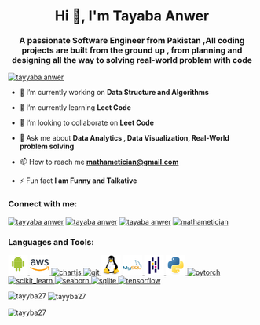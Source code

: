 <h1 align="center">Hi 👋, I'm Tayaba Anwer</h1>
<h3 align="center">A passionate Software Engineer from Pakistan ,All coding projects are built from the ground up , from planning and designing all the way to solving real-world problem with code</h3>


<p align="left"> <a href="https://twitter.com/tayyaba anwer" target="blank"><img src="https://img.shields.io/twitter/follow/tayyaba anwer?logo=twitter&style=for-the-badge" alt="tayyaba anwer" /></a> </p>

- 🔭 I’m currently working on **Data Structure and Algorithms**

- 🌱 I’m currently learning **Leet Code**

- 👯 I’m looking to collaborate on **Leet Code**

- 💬 Ask me about **Data Analytics , Data Visualization, Real-World problem solving**

- 📫 How to reach me **mathametician@gmail.com**

- ⚡ Fun fact **I am Funny and Talkative**

<h3 align="left">Connect with me:</h3>
<p align="left">
<a href="https://twitter.com/tayyaba anwer" target="blank"><img align="center" src="https://raw.githubusercontent.com/rahuldkjain/github-profile-readme-generator/master/src/images/icons/Social/twitter.svg" alt="tayyaba anwer" height="30" width="40" /></a>
<a href="https://linkedin.com/in/tayaba anwer" target="blank"><img align="center" src="https://raw.githubusercontent.com/rahuldkjain/github-profile-readme-generator/master/src/images/icons/Social/linked-in-alt.svg" alt="tayaba anwer" height="30" width="40" /></a>
<a href="https://fb.com/tayaba anwer" target="blank"><img align="center" src="https://raw.githubusercontent.com/rahuldkjain/github-profile-readme-generator/master/src/images/icons/Social/facebook.svg" alt="tayaba anwer" height="30" width="40" /></a>
<a href="https://www.leetcode.com/mathametician" target="blank"><img align="center" src="https://raw.githubusercontent.com/rahuldkjain/github-profile-readme-generator/master/src/images/icons/Social/leet-code.svg" alt="mathametician" height="30" width="40" /></a>
</p>

<h3 align="left">Languages and Tools:</h3>
<p align="left"> <a href="https://developer.android.com" target="_blank" rel="noreferrer"> <img src="https://raw.githubusercontent.com/devicons/devicon/master/icons/android/android-original-wordmark.svg" alt="android" width="40" height="40"/> </a> <a href="https://aws.amazon.com" target="_blank" rel="noreferrer"> <img src="https://raw.githubusercontent.com/devicons/devicon/master/icons/amazonwebservices/amazonwebservices-original-wordmark.svg" alt="aws" width="40" height="40"/> </a> <a href="https://www.chartjs.org" target="_blank" rel="noreferrer"> <img src="https://www.chartjs.org/media/logo-title.svg" alt="chartjs" width="40" height="40"/> </a> <a href="https://git-scm.com/" target="_blank" rel="noreferrer"> <img src="https://www.vectorlogo.zone/logos/git-scm/git-scm-icon.svg" alt="git" width="40" height="40"/> </a> <a href="https://www.linux.org/" target="_blank" rel="noreferrer"> <img src="https://raw.githubusercontent.com/devicons/devicon/master/icons/linux/linux-original.svg" alt="linux" width="40" height="40"/> </a> <a href="https://www.mysql.com/" target="_blank" rel="noreferrer"> <img src="https://raw.githubusercontent.com/devicons/devicon/master/icons/mysql/mysql-original-wordmark.svg" alt="mysql" width="40" height="40"/> </a> <a href="https://pandas.pydata.org/" target="_blank" rel="noreferrer"> <img src="https://raw.githubusercontent.com/devicons/devicon/2ae2a900d2f041da66e950e4d48052658d850630/icons/pandas/pandas-original.svg" alt="pandas" width="40" height="40"/> </a> <a href="https://www.python.org" target="_blank" rel="noreferrer"> <img src="https://raw.githubusercontent.com/devicons/devicon/master/icons/python/python-original.svg" alt="python" width="40" height="40"/> </a> <a href="https://pytorch.org/" target="_blank" rel="noreferrer"> <img src="https://www.vectorlogo.zone/logos/pytorch/pytorch-icon.svg" alt="pytorch" width="40" height="40"/> </a> <a href="https://scikit-learn.org/" target="_blank" rel="noreferrer"> <img src="https://upload.wikimedia.org/wikipedia/commons/0/05/Scikit_learn_logo_small.svg" alt="scikit_learn" width="40" height="40"/> </a> <a href="https://seaborn.pydata.org/" target="_blank" rel="noreferrer"> <img src="https://seaborn.pydata.org/_images/logo-mark-lightbg.svg" alt="seaborn" width="40" height="40"/> </a> <a href="https://www.sqlite.org/" target="_blank" rel="noreferrer"> <img src="https://www.vectorlogo.zone/logos/sqlite/sqlite-icon.svg" alt="sqlite" width="40" height="40"/> </a> <a href="https://www.tensorflow.org" target="_blank" rel="noreferrer"> <img src="https://www.vectorlogo.zone/logos/tensorflow/tensorflow-icon.svg" alt="tensorflow" width="40" height="40"/> </a> </p>

<p><img align="left" src="https://github-readme-stats.vercel.app/api/top-langs?username=tayyba27&show_icons=true&locale=en&layout=compact" alt="tayyba27" /></p>

<p>&nbsp;<img align="center" src="https://github-readme-stats.vercel.app/api?username=tayyba27&show_icons=true&locale=en" alt="tayyba27" /></p>

<p><img align="center" src="https://github-readme-streak-stats.herokuapp.com/?user=tayyba27&" alt="tayyba27" /></p>

